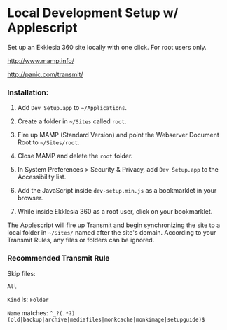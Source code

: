 # Local Development Setup w/ Applescript

Set up an Ekklesia 360 site locally with one click. For root users only.

http://www.mamp.info/

http://panic.com/transmit/

### Installation: 

1. Add `Dev Setup.app` to `~/Applications`.

2. Create a folder in `~/Sites` called `root`.

3. Fire up MAMP (Standard Version) and point the Webserver Document Root to `~/Sites/root`.

4. Close MAMP and delete the `root` folder.

5. In System Preferences > Security & Privacy, add `Dev Setup.app` to the Accessibility list.

6. Add the JavaScript inside `dev-setup.min.js` as a bookmarklet in your browser.

7. While inside Ekklesia 360 as a root user, click on your bookmarklet.

The Applescript will fire up Transmit and begin synchronizing the site to a local folder in `~/Sites/` named after the site's domain. According to your Transmit Rules, any files or folders can be ignored. 

### Recommended Transmit Rule

Skip files:

`All`

`Kind` is: `Folder`

`Name` matches: `^_?(.*?)(old|backup|archive|mediafiles|monkcache|monkimage|setupguide)$`
